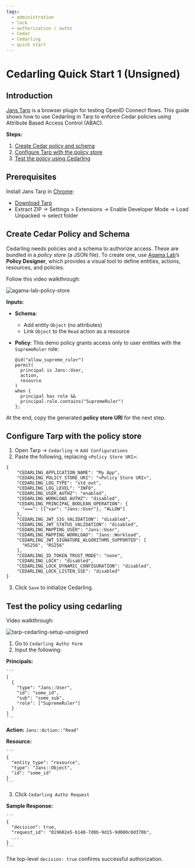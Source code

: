 ```yaml
---
tags:
  - administration
  - lock
  - authorization / authz
  - Cedar
  - Cedarling
  - quick start
---
```


# Cedarling Quick Start 1 (Unsigned)

## Introduction

[Jans Tarp](../../demos/jans-tarp) is a browser plugin for testing OpenID Connect flows. This guide shows how to use Cedarling in Tarp to enforce Cedar policies using Attribute Based Access Control (ABAC).

**Steps:**

1. [Create Cedar policy and schema](#create-cedar-policy-and-schema)
2. [Configure Tarp with the policy store](#configure-tarp-with-the-policy-store)
3. [Test the policy using Cedarling](#test-the-policy-using-cedarling)

## Prerequisites

Install Jans Tarp in [Chrome](https://www.google.com/chrome/index.html):

* [Download Tarp](https://github.com/JanssenProject/jans/releases/download/nightly/demo-jans-tarp-chrome-nightly.zip)
* Extract ZIP → Settings > Extensions → Enable Developer Mode → Load Unpacked → select folder

## Create Cedar Policy and Schema

Cedarling needs policies and a schema to authorize access. These are bundled in a *policy store* (a JSON file). To create one, use [Agama Lab](https://cloud.gluu.org/agama-lab)’s **Policy Designer**, which provides a visual tool to define entities, actions, resources, and policies.

Follow this video walkthrough:

![agama-lab-policy-store](https://streamable.com/ioxbst)

**Inputs:**

- **Schema**:
  - Add entity `Object` (no attributes)
  - Link `Object` to the `Read` action as a resource
- **Policy**:
  This demo policy grants access only to user entities with the `SupremeRuler` role:
  
  ```
  @id("allow_supreme_ruler")
  permit(
    principal is Jans::User,
    action,
    resource
  )
  when {
    principal has role &&
    principal.role.contains("SupremeRuler")
  };
  ```

At the end, copy the generated **policy store URI** for the next step.

## Configure Tarp with the policy store 

1. Open Tarp → `Cedarling` → `Add Configurations`
2. Paste the following, replacing `<Policy Store URI>`:

  ```
  {
      "CEDARLING_APPLICATION_NAME": "My App",
      "CEDARLING_POLICY_STORE_URI": "<Policy Store URI>",
      "CEDARLING_LOG_TYPE": "std_out",
      "CEDARLING_LOG_LEVEL": "INFO",
      "CEDARLING_USER_AUTHZ": "enabled",
      "CEDARLING_WORKLOAD_AUTHZ": "disabled",
      "CEDARLING_PRINCIPAL_BOOLEAN_OPERATION": {
        "===": [{"var": "Jans::User"}, "ALLOW"]
      },
      "CEDARLING_JWT_SIG_VALIDATION": "disabled",
      "CEDARLING_JWT_STATUS_VALIDATION": "disabled",
      "CEDARLING_MAPPING_USER": "Jans::User",
      "CEDARLING_MAPPING_WORKLOAD": "Jans::Workload",
      "CEDARLING_JWT_SIGNATURE_ALGORITHMS_SUPPORTED": [
        "HS256", "RS256"
      ],
      "CEDARLING_ID_TOKEN_TRUST_MODE": "none",
      "CEDARLING_LOCK": "disabled",
      "CEDARLING_LOCK_DYNAMIC_CONFIGURATION": "disabled",
      "CEDARLING_LOCK_LISTEN_SSE": "disabled"
  }
  ```

3. Click `Save` to initialize Cedarling.

## Test the policy using cedarling 

Video walkthrough:

![tarp-cedarling-setup-unsigned](https://streamable.com/7lc2ey)

1. Go to `Cedarling Authz Form`
2. Input the following:

**Principals:**

    ```
    [
      {
        "type": "Jans::User",
        "id": "some_id",
        "sub": "some_sub",
        "role": ["SupremeRuler"]
      }
    ]
    ```

**Action:** `Jans::Action::"Read"`

**Resource:**

    ```
    {
      "entity_type": "resource",
      "type": "Jans::Object",
      "id": "some_id"
    }
    ```

3. Click `Cedarling Authz Request`

**Sample Response:**

    ```
    {
      "decision": true,
      "request_id": "019602e5-b148-7d0b-9d15-9d000c0d370b",
      ...
    }
    ```

The top-level `decision: true` confirms successful authorization.
